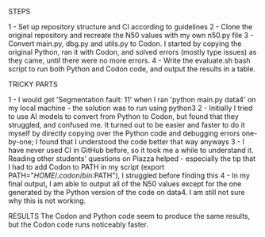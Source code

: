 STEPS

1 - Set up repository structure and CI according to guidelines
2 - Clone the original repository and recreate the N50 values with my own n50.py file
3 - Convert main.py, dbg.py and utils.py to Codon. I started by copying the original Python, ran it with Codon, and solved errors (mostly type issues) as they came, until there were no more errors.
4 - Write the evaluate.sh bash script to run both Python and Codon code, and output the results in a table.


TRICKY PARTS

1 - I would get 'Segmentation fault: 11' when I ran 'python main.py data4' on my local machine - the solution was to run using python3
2 - Initially I tried to use AI models to convert from Python to Codon, but found that they struggled, and confused me. It turned out to be easier and faster to do it myself by directly copying over the Python code and debugging errors one-by-one; I found that I understood the code better that way anyways
3 - I have never used CI in GitHub before, so it took me a while to understand it. Reading other students' questions on Piazza helped - especially the tip that I had to add Codon to PATH in my script (export PATH="${HOME}/.codon/bin:$PATH"), I struggled before finding this
4 - In my final output, I am able to output all of the N50 values except for the one generated by the Python version of the code on data4. I am still not sure why this is not working.


RESULTS
The Codon and Python code seem to produce the same results, but the Codon code runs noticeably faster.